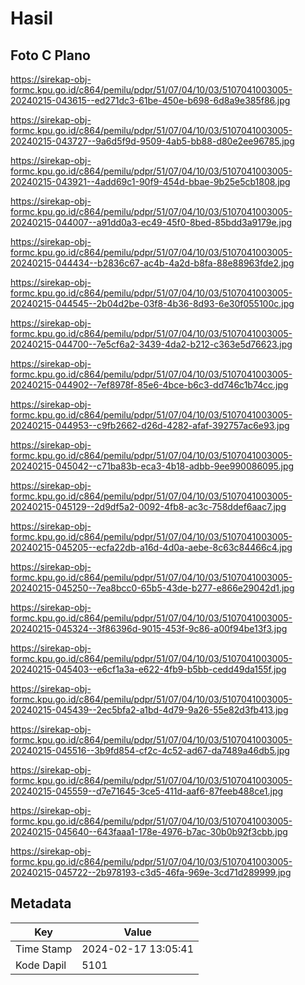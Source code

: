 # Hasil

## Foto C Plano

https://sirekap-obj-formc.kpu.go.id/c864/pemilu/pdpr/51/07/04/10/03/5107041003005-20240215-043615--ed271dc3-61be-450e-b698-6d8a9e385f86.jpg

https://sirekap-obj-formc.kpu.go.id/c864/pemilu/pdpr/51/07/04/10/03/5107041003005-20240215-043727--9a6d5f9d-9509-4ab5-bb88-d80e2ee96785.jpg

https://sirekap-obj-formc.kpu.go.id/c864/pemilu/pdpr/51/07/04/10/03/5107041003005-20240215-043921--4add69c1-90f9-454d-bbae-9b25e5cb1808.jpg

https://sirekap-obj-formc.kpu.go.id/c864/pemilu/pdpr/51/07/04/10/03/5107041003005-20240215-044007--a91dd0a3-ec49-45f0-8bed-85bdd3a9179e.jpg

https://sirekap-obj-formc.kpu.go.id/c864/pemilu/pdpr/51/07/04/10/03/5107041003005-20240215-044434--b2836c67-ac4b-4a2d-b8fa-88e88963fde2.jpg

https://sirekap-obj-formc.kpu.go.id/c864/pemilu/pdpr/51/07/04/10/03/5107041003005-20240215-044545--2b04d2be-03f8-4b36-8d93-6e30f055100c.jpg

https://sirekap-obj-formc.kpu.go.id/c864/pemilu/pdpr/51/07/04/10/03/5107041003005-20240215-044700--7e5cf6a2-3439-4da2-b212-c363e5d76623.jpg

https://sirekap-obj-formc.kpu.go.id/c864/pemilu/pdpr/51/07/04/10/03/5107041003005-20240215-044902--7ef8978f-85e6-4bce-b6c3-dd746c1b74cc.jpg

https://sirekap-obj-formc.kpu.go.id/c864/pemilu/pdpr/51/07/04/10/03/5107041003005-20240215-044953--c9fb2662-d26d-4282-afaf-392757ac6e93.jpg

https://sirekap-obj-formc.kpu.go.id/c864/pemilu/pdpr/51/07/04/10/03/5107041003005-20240215-045042--c71ba83b-eca3-4b18-adbb-9ee990086095.jpg

https://sirekap-obj-formc.kpu.go.id/c864/pemilu/pdpr/51/07/04/10/03/5107041003005-20240215-045129--2d9df5a2-0092-4fb8-ac3c-758ddef6aac7.jpg

https://sirekap-obj-formc.kpu.go.id/c864/pemilu/pdpr/51/07/04/10/03/5107041003005-20240215-045205--ecfa22db-a16d-4d0a-aebe-8c63c84466c4.jpg

https://sirekap-obj-formc.kpu.go.id/c864/pemilu/pdpr/51/07/04/10/03/5107041003005-20240215-045250--7ea8bcc0-65b5-43de-b277-e866e29042d1.jpg

https://sirekap-obj-formc.kpu.go.id/c864/pemilu/pdpr/51/07/04/10/03/5107041003005-20240215-045324--3f86396d-9015-453f-9c86-a00f94be13f3.jpg

https://sirekap-obj-formc.kpu.go.id/c864/pemilu/pdpr/51/07/04/10/03/5107041003005-20240215-045403--e6cf1a3a-e622-4fb9-b5bb-cedd49da155f.jpg

https://sirekap-obj-formc.kpu.go.id/c864/pemilu/pdpr/51/07/04/10/03/5107041003005-20240215-045439--2ec5bfa2-a1bd-4d79-9a26-55e82d3fb413.jpg

https://sirekap-obj-formc.kpu.go.id/c864/pemilu/pdpr/51/07/04/10/03/5107041003005-20240215-045516--3b9fd854-cf2c-4c52-ad67-da7489a46db5.jpg

https://sirekap-obj-formc.kpu.go.id/c864/pemilu/pdpr/51/07/04/10/03/5107041003005-20240215-045559--d7e71645-3ce5-411d-aaf6-87feeb488ce1.jpg

https://sirekap-obj-formc.kpu.go.id/c864/pemilu/pdpr/51/07/04/10/03/5107041003005-20240215-045640--643faaa1-178e-4976-b7ac-30b0b92f3cbb.jpg

https://sirekap-obj-formc.kpu.go.id/c864/pemilu/pdpr/51/07/04/10/03/5107041003005-20240215-045722--2b978193-c3d5-46fa-969e-3cd71d289999.jpg


## Metadata

| Key        | Value               |
| ---------- | ------------------- |
| Time Stamp | 2024-02-17 13:05:41 |
| Kode Dapil | 5101                |




